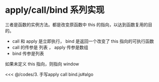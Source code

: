 # apply/call/bind 系列实现

三者是函数的实例方法。都是改变原函数中 this 的指向，以达到函数复用的目的。

- call 和 apply 是立即执行， bind 是返回一个改变了 this 指向的可执行函数
- call 的传参是 列表 ， apply 传参是数组
- bind 传参是列表

如果未定义 this 指向，则指向 window

<<< @/codes/3. 手写apply call bind.js#algo
